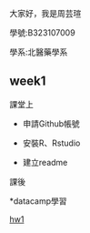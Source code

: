 大家好，我是周芸瑄
 
學號:B323107009

學系:北醫藥學系

## week1
課堂上

* 申請Github帳號

* 安裝R、Rstudio

* 建立readme

課後

*datacamp學習

[hw1](https://chouyunhsuan.github.io/chou/week1/001.html)
